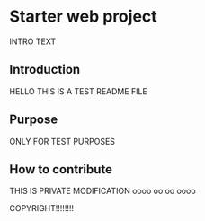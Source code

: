 # Starter web project
INTRO TEXT
## Introduction
HELLO THIS IS A TEST README FILE
## Purpose
ONLY FOR TEST PURPOSES
## How to contribute
THIS IS PRIVATE
MODIFICATION
oooo
oo
oo
oooo

COPYRIGHT!!!!!!!!
